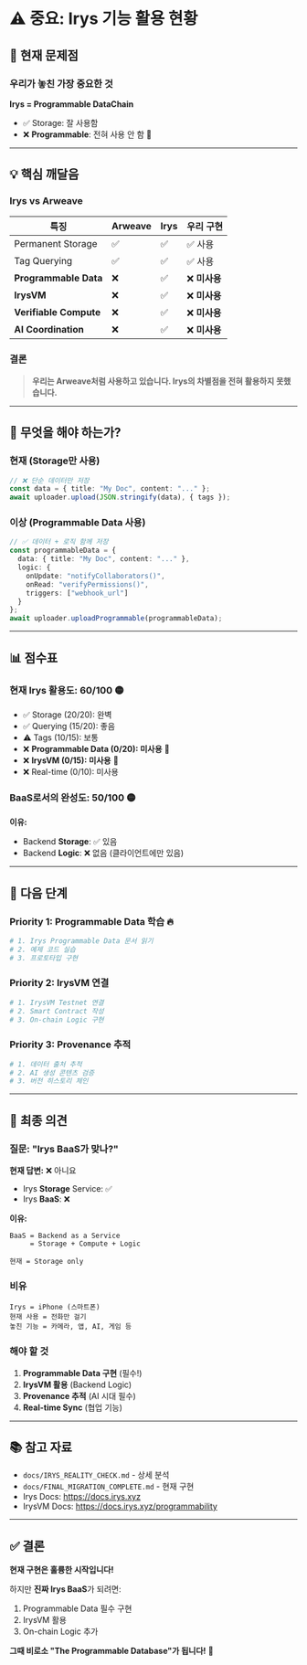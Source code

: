 # ⚠️ 중요: Irys 기능 활용 현황

## 🔴 현재 문제점

### 우리가 놓친 가장 중요한 것

**Irys = Programmable DataChain**
- ✅ Storage: 잘 사용함
- ❌ **Programmable**: 전혀 사용 안 함 🚨

---

## 💡 핵심 깨달음

### Irys vs Arweave

| 특징 | Arweave | Irys | 우리 구현 |
|------|---------|------|----------|
| Permanent Storage | ✅ | ✅ | ✅ 사용 |
| Tag Querying | ✅ | ✅ | ✅ 사용 |
| **Programmable Data** | ❌ | ✅ | ❌ **미사용** |
| **IrysVM** | ❌ | ✅ | ❌ **미사용** |
| **Verifiable Compute** | ❌ | ✅ | ❌ **미사용** |
| **AI Coordination** | ❌ | ✅ | ❌ **미사용** |

### 결론
> **우리는 Arweave처럼 사용하고 있습니다. Irys의 차별점을 전혀 활용하지 못했습니다.**

---

## 🎯 무엇을 해야 하는가?

### 현재 (Storage만 사용)
```typescript
// ❌ 단순 데이터만 저장
const data = { title: "My Doc", content: "..." };
await uploader.upload(JSON.stringify(data), { tags });
```

### 이상 (Programmable Data 사용)
```typescript
// ✅ 데이터 + 로직 함께 저장
const programmableData = {
  data: { title: "My Doc", content: "..." },
  logic: {
    onUpdate: "notifyCollaborators()",
    onRead: "verifyPermissions()",
    triggers: ["webhook_url"]
  }
};
await uploader.uploadProgrammable(programmableData);
```

---

## 📊 점수표

### 현재 Irys 활용도: **60/100** 🟡

- ✅ Storage (20/20): 완벽
- ✅ Querying (15/20): 좋음
- ⚠️ Tags (10/15): 보통
- ❌ **Programmable Data (0/20): 미사용** 🚨
- ❌ **IrysVM (0/15): 미사용** 🚨
- ❌ Real-time (0/10): 미사용

### BaaS로서의 완성도: **50/100** 🟡

**이유:**
- Backend **Storage**: ✅ 있음
- Backend **Logic**: ❌ 없음 (클라이언트에만 있음)

---

## 🚀 다음 단계

### Priority 1: Programmable Data 학습 🔥
```bash
# 1. Irys Programmable Data 문서 읽기
# 2. 예제 코드 실습
# 3. 프로토타입 구현
```

### Priority 2: IrysVM 연결
```bash
# 1. IrysVM Testnet 연결
# 2. Smart Contract 작성
# 3. On-chain Logic 구현
```

### Priority 3: Provenance 추적
```bash
# 1. 데이터 출처 추적
# 2. AI 생성 콘텐츠 검증
# 3. 버전 히스토리 체인
```

---

## 💭 최종 의견

### 질문: "Irys BaaS가 맞나?"

**현재 답변:** ❌ 아니요
- Irys **Storage** Service: ✅
- Irys **BaaS**: ❌

**이유:**
```
BaaS = Backend as a Service
     = Storage + Compute + Logic

현재 = Storage only
```

### 비유

```
Irys = iPhone (스마트폰)
현재 사용 = 전화만 걸기
놓친 기능 = 카메라, 앱, AI, 게임 등
```

### 해야 할 것

1. **Programmable Data 구현** (필수!)
2. **IrysVM 활용** (Backend Logic)
3. **Provenance 추적** (AI 시대 필수)
4. **Real-time Sync** (협업 기능)

---

## 📚 참고 자료

- `docs/IRYS_REALITY_CHECK.md` - 상세 분석
- `docs/FINAL_MIGRATION_COMPLETE.md` - 현재 구현
- Irys Docs: https://docs.irys.xyz
- IrysVM Docs: https://docs.irys.xyz/programmability

---

## ✅ 결론

**현재 구현은 훌륭한 시작입니다!**

하지만 **진짜 Irys BaaS**가 되려면:
1. Programmable Data 필수 구현
2. IrysVM 활용
3. On-chain Logic 추가

**그때 비로소 "The Programmable Database"가 됩니다!** 🎯
